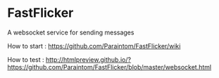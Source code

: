 FastFlicker
===========

A websocket service for sending messages

How to start : https://github.com/Paraintom/FastFlicker/wiki

How to test : http://htmlpreview.github.io/?https://github.com/Paraintom/FastFlicker/blob/master/websocket.html